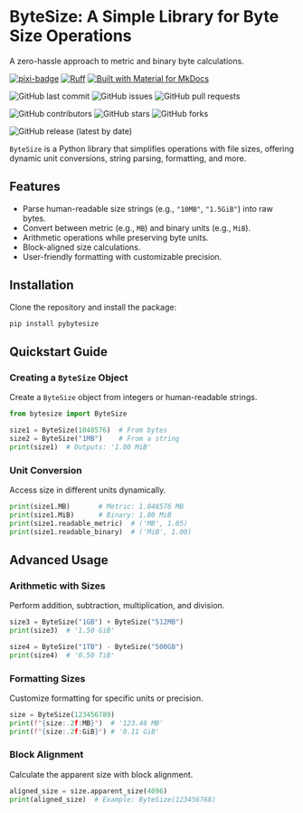 # ByteSize: A Simple Library for Byte Size Operations

A zero-hassle approach to metric and binary byte calculations.

[![pixi-badge](https://img.shields.io/endpoint?url=https://raw.githubusercontent.com/prefix-dev/pixi/main/assets/badge/v0.json&style=flat-square)](https://github.com/prefix-dev/pixi)
[![Ruff](https://img.shields.io/endpoint?url=https://raw.githubusercontent.com/astral-sh/ruff/main/assets/badge/v2.json&style=flat-square)](https://github.com/astral-sh/ruff)
[![Built with Material for MkDocs](https://img.shields.io/badge/mkdocs--material-gray?logo=materialformkdocs&style=flat-square)](https://github.com/squidfunk/mkdocs-material)

<!-- ![Python Version from PEP 621 TOML](https://img.shields.io/python/required-version?file=https://raw.githubusercontent.com/jjjermiah/ByteSize/main/pyproject.toml) -->

![GitHub last commit](https://img.shields.io/github/last-commit/jjjermiah/ByteSize?style=flat-square)
![GitHub issues](https://img.shields.io/github/issues/jjjermiah/ByteSize?style=flat-square)
![GitHub pull requests](https://img.shields.io/github/issues-pr/jjjermiah/ByteSize?style=flat-square)

![GitHub contributors](https://img.shields.io/github/contributors/jjjermiah/ByteSize?style=flat-square)
![GitHub stars](https://img.shields.io/github/stars/jjjermiah/ByteSize?style=flat-square)
![GitHub forks](https://img.shields.io/github/forks/jjjermiah/ByteSize?style=flat-square)

![GitHub release (latest by date)](https://img.shields.io/github/v/release/jjjermiah/ByteSize?style=flat-square)

`ByteSize` is a Python library that simplifies operations with file sizes, offering dynamic unit conversions, string parsing, formatting, and more.

## Features

- Parse human-readable size strings (e.g., `"10MB"`, `"1.5GiB"`) into raw bytes.
- Convert between metric (e.g., `MB`) and binary units (e.g., `MiB`).
- Arithmetic operations while preserving byte units.
- Block-aligned size calculations.
- User-friendly formatting with customizable precision.

## Installation

Clone the repository and install the package:

```bash
pip install pybytesize
```

## Quickstart Guide

### Creating a `ByteSize` Object

Create a `ByteSize` object from integers or human-readable strings.

```python
from bytesize import ByteSize

size1 = ByteSize(1048576)  # From bytes
size2 = ByteSize("1MB")    # From a string
print(size1)  # Outputs: '1.00 MiB'
```

### Unit Conversion

Access size in different units dynamically.

```python
print(size1.MB)       # Metric: 1.048576 MB
print(size1.MiB)      # Binary: 1.00 MiB
print(size1.readable_metric)  # ('MB', 1.05)
print(size1.readable_binary)  # ('MiB', 1.00)
```

## Advanced Usage

### Arithmetic with Sizes

Perform addition, subtraction, multiplication, and division.

```python
size3 = ByteSize("1GB") + ByteSize("512MB")
print(size3)  # '1.50 GiB'

size4 = ByteSize("1TB") - ByteSize("500GB")
print(size4)  # '0.50 TiB'
```

### Formatting Sizes

Customize formatting for specific units or precision.

```python
size = ByteSize(123456789)
print(f"{size:.2f:MB}")  # '123.46 MB'
print(f"{size:.2f:GiB}") # '0.11 GiB'
```

### Block Alignment

Calculate the apparent size with block alignment.

```python
aligned_size = size.apparent_size(4096)
print(aligned_size)  # Example: ByteSize(123456768)
```
